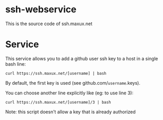 # ssh-webservice
This is the source code of ssh.maxux.net

# Service
This service allows you to add a github user ssh key to a host in a single bash line:
```
curl https://ssh.maxux.net/[username] | bash
```

By default, the first key is used (see github.com/`username`.keys).

You can choose another line explicitly like (eg: to use line 3):
```
curl https://ssh.maxux.net/[username]/3 | bash
```

Note: this script doesn't allow a key that is already authorized
